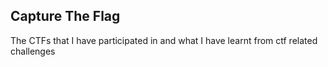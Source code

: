 ## Capture The Flag
The CTFs that I have participated in and what I have learnt from ctf related challenges
